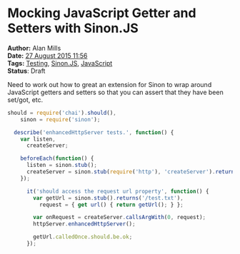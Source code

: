 Mocking JavaScript Getter and Setters with Sinon.JS
===================================================
**Author:** Alan Mills  
**Date:** [27 August 2015 11:56](/blog/history/2015-08.md)  
**Tags:** [Testing](/blog/categories/testing.md), [Sinon.JS](/blog/categories/sinon.md), [JavaScript](/blog/categories/javascript.md)   
**Status**: Draft

Need to work out how to great an extension for Sinon to wrap around JavaScript getters and setters so that you can assert that they have been set/got, etc.

``` JavaScript
should = require('chai').should(),
    sinon = require('sinon');

  describe('enhancedHttpServer tests.', function() {
    var listen,
      createServer;

    beforeEach(function() {
      listen = sinon.stub();
      createServer = sinon.stub(require('http'), 'createServer').returns({listen: listen});
    });

      it('should access the request url property', function() {
        var getUrl = sinon.stub().returns('/test.txt'),
          request = { get url() { return getUrl(); } };

        var onRequest = createServer.callsArgWith(0, request);
        httpServer.enhancedHttpServer();

        getUrl.calledOnce.should.be.ok;
      });
```
